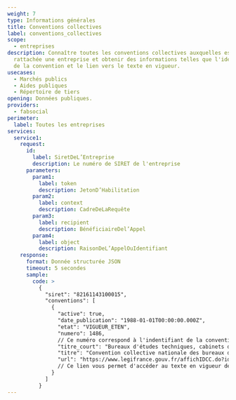 ```yaml
---
weight: 7
type: Informations générales
title: Conventions collectives
label: conventions_collectives
scope:
  - entreprises
description: Connaître toutes les conventions collectives auxquelles est
  rattachée une entreprise et obtenir des informations telles que l'identifiant
  de la convention et le lien vers le texte en vigueur.
usecases:
  - Marchés publics
  - Aides publiques
  - Répertoire de tiers
opening: Données publiques.
providers:
  - fabsocial
perimeter:
  label: Toutes les entreprises
services:
  service1:
    request:
      id:
        label: SiretDeL’Entreprise
        description: Le numéro de SIRET de l'entreprise
      parameters:
        param1:
          label: token
          description: JetonD’Habilitation
        param2:
          label: context
          description: CadreDeLaRequête
        param3:
          label: recipient
          description: BénéficiaireDel’Appel
        param4:
          label: object
          description: RaisonDeL’AppelOuIdentifiant
    response:
      format: Donnée structurée JSON
      timeout: 5 secondes
      sample:
        code: >
          {
            "siret": "82161143100015",
            "conventions": [
              {
                "active": true,
                "date_publication": "1988-01-01T00:00:00.000Z",
                "etat": "VIGUEUR_ETEN",
                "numero": 1486,
                // Ce numéro correspond à l'indentifiant de la convention collective (IDCC).
                "titre_court": "Bureaux d'études techniques, cabinets d'ingénieurs-conseils et sociétés de conseils",
                "titre": "Convention collective nationale des bureaux d'études techniques, des cabinets d'ingénieurs-conseils et des sociétés de conseils du 15 décembre 1987. ",
                "url": "https://www.legifrance.gouv.fr/affichIDCC.do?idConvention=KALICONT000005635173"
                // Ce lien vous permet d'accéder au texte en vigueur de la convention collective sur Legifrance Beta.
              }
            ]
          }
---
```


